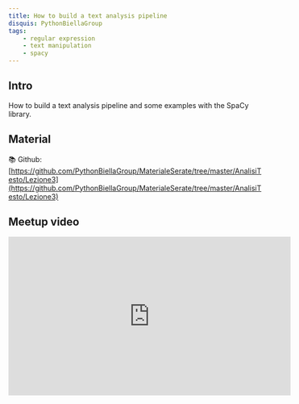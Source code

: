 ```yaml
---
title: How to build a text analysis pipeline
disquis: PythonBiellaGroup
tags:
    - regular expression
    - text manipulation
    - spacy
---
```


## Intro

How to build a text analysis pipeline and some examples with the SpaCy library.

## Material

📚 Github:
[https://github.com/PythonBiellaGroup/MaterialeSerate/tree/master/AnalisiTesto/Lezione3](https://github.com/PythonBiellaGroup/MaterialeSerate/tree/master/AnalisiTesto/Lezione3)

## Meetup video

<iframe width="560" height="315" src="https://www.youtube.com/embed/pSnow5cmHic?si=5gCTQh8LOtsOpWx1" title="YouTube video player" frameborder="0" allow="accelerometer; autoplay; clipboard-write; encrypted-media; gyroscope; picture-in-picture; web-share" allowfullscreen></iframe>